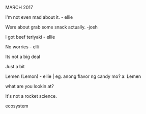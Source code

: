 MARCH 2017

I'm not even mad about it. - ellie

Were about grab some snack actually. -josh

I got beef teriyaki - ellie

No worries - elli

Its not a big deal

Just a bit

Lemen (Lemon) - ellie | eg. anong flavor ng candy mo? a: Lemen

what are you lookin at?

It's not a rocket science.

ecosystem
